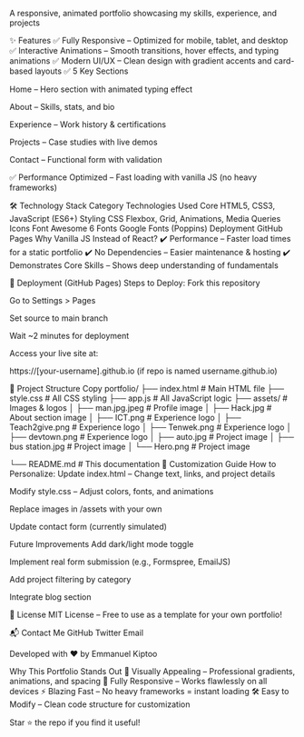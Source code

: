 A responsive, animated portfolio showcasing my skills, experience, and projects

✨ Features
✅ Fully Responsive – Optimized for mobile, tablet, and desktop
✅ Interactive Animations – Smooth transitions, hover effects, and typing animations
✅ Modern UI/UX – Clean design with gradient accents and card-based layouts
✅ 5 Key Sections

Home – Hero section with animated typing effect

About – Skills, stats, and bio

Experience – Work history & certifications

Projects – Case studies with live demos

Contact – Functional form with validation

✅ Performance Optimized – Fast loading with vanilla JS (no heavy frameworks)

🛠 Technology Stack
Category	Technologies Used
Core	HTML5, CSS3, JavaScript (ES6+)
Styling	CSS Flexbox, Grid, Animations, Media Queries
Icons	Font Awesome 6
Fonts	Google Fonts (Poppins)
Deployment	GitHub Pages
Why Vanilla JS Instead of React?
✔ Performance – Faster load times for a static portfolio
✔ No Dependencies – Easier maintenance & hosting
✔ Demonstrates Core Skills – Shows deep understanding of fundamentals

🚀 Deployment (GitHub Pages)
Steps to Deploy:
Fork this repository

Go to Settings > Pages

Set source to main branch

Wait ~2 minutes for deployment

Access your live site at:

https://[your-username].github.io (if repo is named username.github.io)



📂 Project Structure
Copy
portfolio/
├── index.html          # Main HTML file
├── style.css           # All CSS styling
├── app.js              # All JavaScript logic
├── assets/             # Images & logos
│   ├── man.jpg.jpeg    # Profile image
│   ├── Hack.jpg        # About section image
│   ├── ICT.png         # Experience logo
│   ├── Teach2give.png  # Experience logo
│   ├── Tenwek.png      # Experience logo
│   ├── devtown.png     # Experience logo
│   ├── auto.jpg        # Project image
│   ├── bus station.jpg # Project image
│   └── Hero.png        # Project image

└── README.md           # This documentation
🔧 Customization Guide
How to Personalize:
Update index.html – Change text, links, and project details

Modify style.css – Adjust colors, fonts, and animations

Replace images in /assets with your own

Update contact form (currently simulated)

Future Improvements
Add dark/light mode toggle

Implement real form submission (e.g., Formspree, EmailJS)

Add project filtering by category

Integrate blog section

📜 License
MIT License – Free to use as a template for your own portfolio!

📬 Contact Me
GitHub
Twitter
Email

Developed with ❤️ by Emmanuel Kiptoo

Why This Portfolio Stands Out
🎨 Visually Appealing – Professional gradients, animations, and spacing
📱 Fully Responsive – Works flawlessly on all devices
⚡ Blazing Fast – No heavy frameworks = instant loading
🛠 Easy to Modify – Clean code structure for customization

Star ⭐ the repo if you find it useful!
